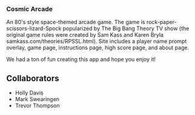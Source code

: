 ### Cosmic Arcade

An 80's style space-themed arcade game. The game is rock-paper-scissors-lizard-Spock popularized by The Big Bang Theory TV show (the original game rules were created by Sam Kass and Karen Bryla samkass.com/theories/RPSSL.html). Site includes a player name prompt overlay, game page, instructions page, high score page, and about page.

We had a ton of fun creating this app and hope you enjoy it!

## Collaborators

- Holly Davis
- Mark Swearingen
- Trevor Thompson
